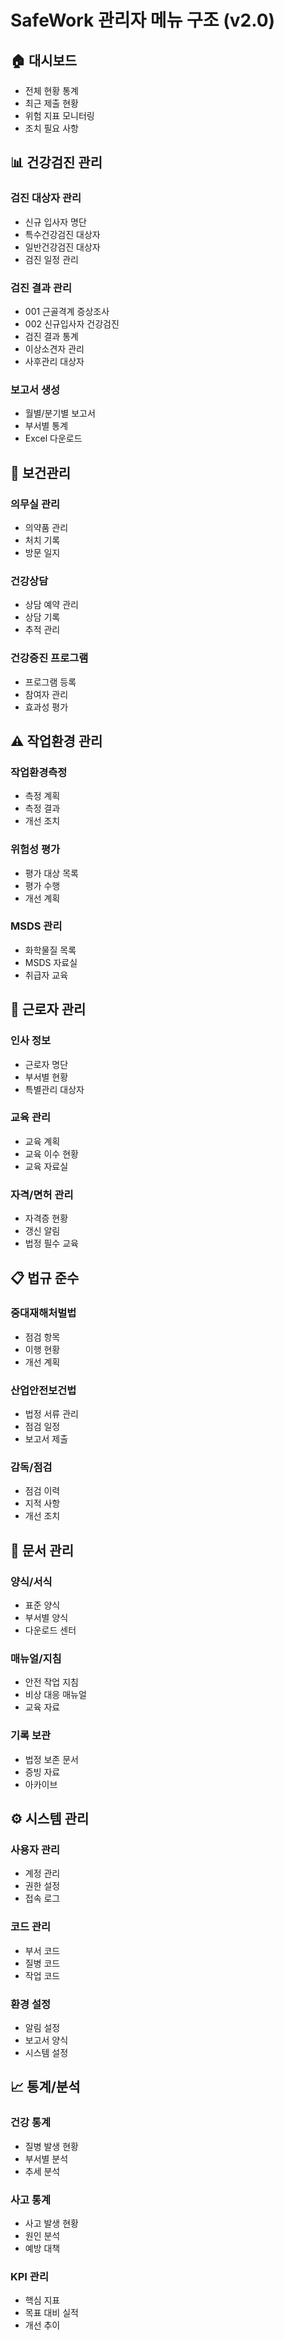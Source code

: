 # SafeWork 관리자 메뉴 구조 (v2.0)

## 🏠 대시보드
- 전체 현황 통계
- 최근 제출 현황
- 위험 지표 모니터링
- 조치 필요 사항

## 📊 건강검진 관리
### 검진 대상자 관리
- 신규 입사자 명단
- 특수건강검진 대상자
- 일반건강검진 대상자
- 검진 일정 관리

### 검진 결과 관리
- 001 근골격계 증상조사
- 002 신규입사자 건강검진
- 검진 결과 통계
- 이상소견자 관리
- 사후관리 대상자

### 보고서 생성
- 월별/분기별 보고서
- 부서별 통계
- Excel 다운로드

## 🏥 보건관리
### 의무실 관리
- 의약품 관리
- 처치 기록
- 방문 일지

### 건강상담
- 상담 예약 관리
- 상담 기록
- 추적 관리

### 건강증진 프로그램
- 프로그램 등록
- 참여자 관리
- 효과성 평가

## ⚠️ 작업환경 관리
### 작업환경측정
- 측정 계획
- 측정 결과
- 개선 조치

### 위험성 평가
- 평가 대상 목록
- 평가 수행
- 개선 계획

### MSDS 관리
- 화학물질 목록
- MSDS 자료실
- 취급자 교육

## 👥 근로자 관리
### 인사 정보
- 근로자 명단
- 부서별 현황
- 특별관리 대상자

### 교육 관리
- 교육 계획
- 교육 이수 현황
- 교육 자료실

### 자격/면허 관리
- 자격증 현황
- 갱신 알림
- 법정 필수 교육

## 📋 법규 준수
### 중대재해처벌법
- 점검 항목
- 이행 현황
- 개선 계획

### 산업안전보건법
- 법정 서류 관리
- 점검 일정
- 보고서 제출

### 감독/점검
- 점검 이력
- 지적 사항
- 개선 조치

## 📁 문서 관리
### 양식/서식
- 표준 양식
- 부서별 양식
- 다운로드 센터

### 매뉴얼/지침
- 안전 작업 지침
- 비상 대응 매뉴얼
- 교육 자료

### 기록 보관
- 법정 보존 문서
- 증빙 자료
- 아카이브

## ⚙️ 시스템 관리
### 사용자 관리
- 계정 관리
- 권한 설정
- 접속 로그

### 코드 관리
- 부서 코드
- 질병 코드
- 작업 코드

### 환경 설정
- 알림 설정
- 보고서 양식
- 시스템 설정

## 📈 통계/분석
### 건강 통계
- 질병 발생 현황
- 부서별 분석
- 추세 분석

### 사고 통계
- 사고 발생 현황
- 원인 분석
- 예방 대책

### KPI 관리
- 핵심 지표
- 목표 대비 실적
- 개선 추이